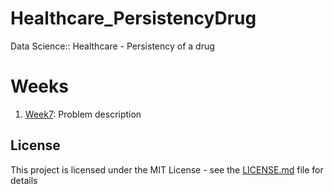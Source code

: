# Healthcare_PersistencyDrug
Data Science:: Healthcare - Persistency of a drug

# Weeks
1. [Week7](https://github.com/And2300/Healthcare_PersistencyDrug/tree/main/Week%207): Problem description

## License
This project is licensed under the MIT License - see the [LICENSE.md](LICENSE.md) file for details
